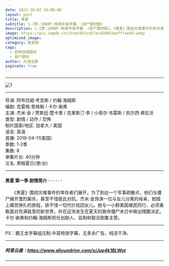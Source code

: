 ```yaml
---
date: 2023-10-02 16:08:06
layout: post
title: 黑夏
subtitle: 1-2季.1080P.特效中英字幕.（丧尸题材剧）
description: 1-2季.1080P.特效中英字幕.（丧尸题材剧）。《黑夏》围绕灾难事件的幸存者们展开，为了到达一个军事疏散点，他们与僵尸展开激烈厮杀，甚至不惜彼此对抗。杰米·金饰演一位与女儿分离的母亲，她踏上痛苦挣扎的旅程，欲不惜一切代价找回女儿...
image: https://pic.imgdb.cn/item/653cd27ac458853aefffae04.webp
optimized_image: 
category: 欧美剧
tags:
  - 恐怖惊悚题材
  - 丧尸题材
author: 对酒当歌
paginate: true
---
```

---

![1](https://pic.imgdb.cn/item/653cd29fc458853aef005d6d.webp)

---

导演: 阿布拉姆·考克斯 / 约翰·海姆斯  
编剧: 克雷格·恩格勒 / 卡尔·谢弗  
主演: 杰米·金 / 贾斯廷·楚卡里 / 克里斯汀·李 / 小索尔·韦雷斯 / 凯尔西·弗拉沃  
类型: 剧情 / 动作 / 恐怖  
制片国家/地区: 加拿大 / 美国  
语言: 英语  
首播: 2019-04-11(美国)  
季数: 1-2季  
集数: 8  
单集片长: 40分钟  
又名: 黑暗夏日(港/台)  

---

#### 黑夏 第一季 剧情简介 · · · · · ·

　　《黑夏》围绕灾难事件的幸存者们展开，为了到达一个军事疏散点，他们与僵尸展开激烈厮杀，甚至不惜彼此对抗。杰米·金饰演一位与女儿分离的母亲，她踏上痛苦挣扎的旅程，欲不惜一切代价找回女儿。她与一小群美国难民同行，必须勇敢面对充满敌意的新世界，并在这场发生在夏天的致命僵尸末日中做出残酷决定。卡尔·谢弗和约翰·海姆斯担任创剧人、监制和联合剧集主管。

---

PS：霸王龙字幕组压制.中英特效字幕，无多余广告，纯洁干净。

---

##### 阿里云盘：<https://www.aliyundrive.com/s/Jup4k1BLWot>

---
